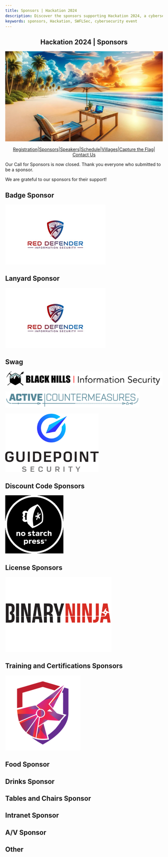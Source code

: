 ```yaml
---
title: Sponsors | Hackation 2024
description: Discover the sponsors supporting Hackation 2024, a cybersecurity event by SWFLSec.
keywords: sponsors, Hackation, SWFLSec, cybersecurity event
---
```


<h2 style="text-align: center;">Hackation 2024 | Sponsors</h2>

![Hackation Banner](images/hackation-banner.jpg)

<div style="display: flex; justify-content: center; flex-wrap: wrap;">
  <a href="registration">Registration</a> |
  <a href="sponsors">Sponsors</a> |
  <a href="speakers">Speakers</a> |
  <a href="schedule">Schedule</a> |
  <a href="villages">Villages</a> |
  <a href="ctf">Capture the Flag</a> |
  <a href="https://forms.gle/BJsMjZXm45aiE7qm8">Contact Us</a>
</div>

Our Call for Sponsors is now closed. Thank you everyone who submitted to be a sponsor. 

We are grateful to our sponsors for their support!

## Badge Sponsor
![Red Defender Information Security](./images/Red_Defender-w.jpg)
## Lanyard Sponsor
![Red Defender Information Security](./images/Red_Defender-w.jpg)
## Swag
<a href="https://www.blackhillsinfosec.com/">
<img src="./images/BHIS-logo-web.png" alt="Black Hills Information Security" width="640">
</a><br><br>
<a href="https://www.activecountermeasures.com/">
<img src="./images/active_countermeasures_logo_360.png" alt="Active Countermeasures" height="50">
</a><br><br>
<a href="https://www.guidepointsecurity.com/">
<img src="./images/GPS_Vertical_Black_Text_RGB.png" alt="Guidepoint Security" height="186">
</a><br>

## Discount Code Sponsors

<a href="https://nostarch.com">
<img src="./images/NSPLogo.jpg" alt="No Starch Press" height="186">
</a><br>

## License Sponsors

<a href="https://binary.ninja/">
<img src="./images/text-for-light-background.png" alt="Binary Ninja" height="240">
</a><br>

## Training and Certifications Sponsors

<a href="https://academy.tcm-sec.com/">
<img src="./images/tcm-logo.png" alt="TCM Security Academy" height=240">
</a><br>

## Food Sponsor

## Drinks Sponsor

## Tables and Chairs Sponsor

## Intranet Sponsor

## A/V Sponsor

## Other
